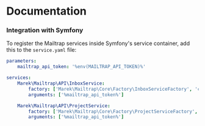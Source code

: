 # Documentation


### Integration with Symfony

To register the Mailtrap services inside Symfony's service container, add this to the `service.yaml` file:

```yaml
parameters:
    mailtrap_api_token: '%env(MAILTRAP_API_TOKEN)%'

services:
    Marek\Mailtrap\API\InboxService:
        factory: ['Marek\Mailtrap\Core\Factory\InboxServiceFactory', 'create']
        arguments: ['%mailtrap_api_token%']

    Marek\Mailtrap\API\ProjectService:
        factory: ['Marek\Mailtrap\Core\Factory\ProjectServiceFactory', 'create']
        arguments: ['%mailtrap_api_token%']
```
